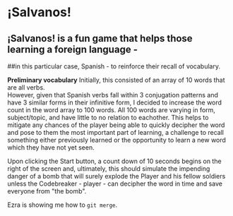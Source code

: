 # ¡Salvanos!

## ¡Salvanos! is a fun game that helps those learning a foreign language -  
##in this particular case, Spanish - to reinforce their recall of vocabulary.

**Preliminary vocabulary**
Initially, this consisted of an array of 10 words that are all verbs.  
However, given that Spanish verbs fall within 3 conjugation patterns and have 3 similar forms in their infinitive form, I decided to increase the word count in the word array to 100 words.  All 100 words are varying in form, subject/topic, and have little to no relation to eachother.  This helps to mitigate any chances of the player being able to quickly decipher the word and pose to them the most important part of learning, a challenge to recall something either previously learned or the opportunity to learn a new word which they have not yet seen.

Upon clicking the Start button, a count down of 10 seconds begins on the right of the screen and, ultimately, this should simulate the impending danger of a bomb that will surely explode the Player and his fellow soldiers unless the Codebreaker - player - can decipher the word in time and save everyone from "the bomb".  


Ezra is showing me how to `git merge`.
